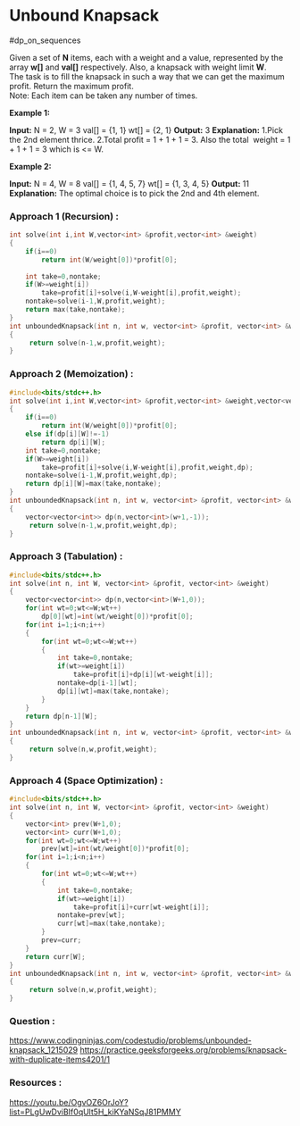 # Unbound Knapsack
#dp_on_sequences 


Given a set of **N** items, each with a weight and a value, represented by the array **w[]** and **val[]** respectively. Also, a knapsack with weight limit **W**.  
The task is to fill the knapsack in such a way that we can get the maximum profit. Return the maximum profit.  
Note: Each item can be taken any number of times.

**Example 1:**

**Input:** N = 2, W = 3
val[] = {1, 1}
wt[] = {2, 1}
**Output:** 3
**Explanation:** 
1.Pick the 2nd element thrice.
2.Total profit = 1 + 1 + 1 = 3. Also the total 
  weight = 1 + 1 + 1  = 3 which is <= W.

**Example 2:**

**Input:** N = 4, W = 8
val[] = {1, 4, 5, 7}
wt[] = {1, 3, 4, 5}
**Output:** 11
**Explanation:** The optimal choice is to 
pick the 2nd and 4th element.



### Approach 1 (Recursion) :
```cpp
int solve(int i,int W,vector<int> &profit,vector<int> &weight)
{
    if(i==0)
        return int(W/weight[0])*profit[0];
    
    int take=0,nontake;
    if(W>=weight[i])
        take=profit[i]+solve(i,W-weight[i],profit,weight);
    nontake=solve(i-1,W,profit,weight);
    return max(take,nontake);
}
int unboundedKnapsack(int n, int w, vector<int> &profit, vector<int> &weight)
{
     return solve(n-1,w,profit,weight);
}
```


### Approach 2 (Memoization) :
```cpp
#include<bits/stdc++.h>
int solve(int i,int W,vector<int> &profit,vector<int> &weight,vector<vector<int>> &dp)
{
    if(i==0)
        return int(W/weight[0])*profit[0];
    else if(dp[i][W]!=-1)
        return dp[i][W];
    int take=0,nontake;
    if(W>=weight[i])
        take=profit[i]+solve(i,W-weight[i],profit,weight,dp);
    nontake=solve(i-1,W,profit,weight,dp);
    return dp[i][W]=max(take,nontake);
}
int unboundedKnapsack(int n, int w, vector<int> &profit, vector<int> &weight)
{
    vector<vector<int>> dp(n,vector<int>(w+1,-1));
     return solve(n-1,w,profit,weight,dp);
}
```


### Approach 3 (Tabulation) :

```cpp
#include<bits/stdc++.h>
int solve(int n, int W, vector<int> &profit, vector<int> &weight)
{
    vector<vector<int>> dp(n,vector<int>(W+1,0));
    for(int wt=0;wt<=W;wt++)
        dp[0][wt]=int(wt/weight[0])*profit[0];
    for(int i=1;i<n;i++)
    {
        for(int wt=0;wt<=W;wt++)
        {
            int take=0,nontake;
            if(wt>=weight[i])
                take=profit[i]+dp[i][wt-weight[i]];
            nontake=dp[i-1][wt];
            dp[i][wt]=max(take,nontake);
        }
    }
    return dp[n-1][W];
}
int unboundedKnapsack(int n, int w, vector<int> &profit, vector<int> &weight)
{
     return solve(n,w,profit,weight);
}
```

### Approach 4 (Space Optimization) :
```cpp
#include<bits/stdc++.h>
int solve(int n, int W, vector<int> &profit, vector<int> &weight)
{
    vector<int> prev(W+1,0);
    vector<int> curr(W+1,0);
    for(int wt=0;wt<=W;wt++)
        prev[wt]=int(wt/weight[0])*profit[0];
    for(int i=1;i<n;i++)
    {
        for(int wt=0;wt<=W;wt++)
        {
            int take=0,nontake;
            if(wt>=weight[i])
                take=profit[i]+curr[wt-weight[i]];
            nontake=prev[wt];
            curr[wt]=max(take,nontake);
        }
        prev=curr;
    }
    return curr[W];
}
int unboundedKnapsack(int n, int w, vector<int> &profit, vector<int> &weight)
{
     return solve(n,w,profit,weight);
}
```

### Question :
https://www.codingninjas.com/codestudio/problems/unbounded-knapsack_1215029
https://practice.geeksforgeeks.org/problems/knapsack-with-duplicate-items4201/1

### Resources :
https://youtu.be/OgvOZ6OrJoY?list=PLgUwDviBIf0qUlt5H_kiKYaNSqJ81PMMY